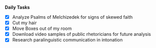 **Daily Tasks**

- [X] Analyze Psalms of Melchizedek for signs of skewed faith
- [X] Cut my hair
- [X] Move Boxes out of my room
- [X] Download video samples of public  rhetoricians for future analysis
- [X] Research  paralinguistic communication in intonation